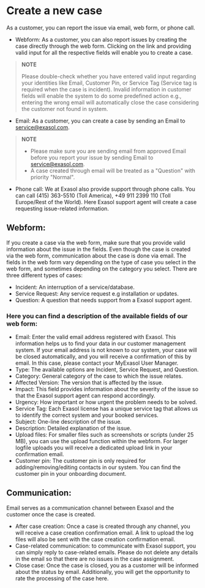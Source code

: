 # Create a new case

As a customer, you can report the issue via email, web form, or phone call. 

- Webform: As a customer, you can also report issues by creating the case directly through the web form. Clicking on the link and providing valid input for all the respective fields will enable you to create a case. 

>**NOTE**
>
>Please double-check whether you have entered valid input regarding your identities like Email, Customer Pin, or Service Tag (Service tag is required when the case is incident). Invalid information in customer fields will enable the system to do some predefined action e.g., entering the wrong email will automatically close the case considering the customer not found in system.

- Email: As a customer, you can create a case by sending an Email to service@exasol.com. 

>**NOTE**
>
>- Please make sure you are sending email from approved Email before you report your issue by sending Email to  service@exasol.com.  
>- A case created through email will be treated as a "Question" with priority "Normal".

- Phone call: We at Exasol also provide support through phone calls. You can call (415) 363-5510 (Toll America), +49 911 2399 110 (Toll Europe/Rest of the World). Here Exasol support agent will create a case requesting issue-related information. 

## Webform: 

If you create a case via the web form, make sure that you provide valid information about the issue in the fields. Even though the case is created via the web form, communication about the case is done via email. The fields in the web form vary depending on the type of case you select in the web form, and sometimes depending on the category you select. There are three different types of cases: 

-	Incident: An interruption of a service/database.
-	Service Request: Any service request e.g installation or updates.
-	Question: A question that needs support from a Exasol support agent.

### Here you can find a description of the available fields of our web form: 

-	Email: Enter the valid email address registered with Exasol. This information helps us to find your data in our customer management system. If your email address is not known to our system, your case will be closed automatically, and you will receive a confirmation of this by email. In this case, please contact your MyExasol User Manager. 
-	Type: The available options are Incident, Service Request, and Question. 
-	Category: General category of the case to which the issue relates.
-	Affected Version: The version that is affected by the issue.
-	Impact: This field provides information about the severity of the issue so that the Exasol support agent can respond accordingly. 
-	Urgency: How important or how urgent the problem needs to be solved.  
-	Service Tag: Each Exasol license has a unique service tag that allows us to identify the correct system and your booked services. 
-	Subject: One-line description of the issue. 
-	Description: Detailed explanation of the issue. 
-	Upload files: For smaller files such as screenshots or scripts (under 25 MB), you can use the upload function within the webform. For larger logfile uploads you will receive a dedicated upload link in your confirmation email.
-	Customer pin: The customer pin is only required for adding/removing/editing contacts in our system. You can find the customer pin in your onboarding document.

## Communication:

Email serves as a communication channel between Exasol and the customer once the case is created.   

-	After case creation: Once a case is created through any channel, you will receive a case creation confirmation email. A link to upload the log files will also be sent with the case creation confirmation email.  
-	Case-related communication: to communicate with Exasol support, you can simply reply to case-related emails. Please do not delete any details in the email so that there are no issues in the case assignment. 
-	Close case: Once the case is closed, you as a customer will be informed about the status by email. Additionally, you will get the opportunity to rate the processing of the case here.
